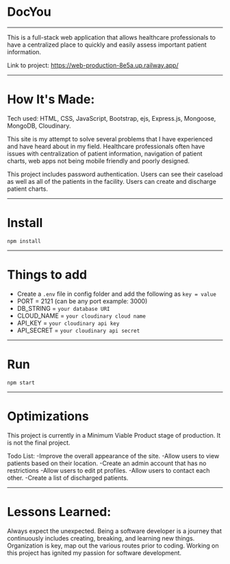 
# DocYou

---

This is a full-stack web application that allows healthcare professionals to have a centralized place to quickly and easily assess important patient information.

Link to project: https://web-production-8e5a.up.railway.app/

---

# How It's Made:

Tech used: HTML, CSS, JavaScript, Bootstrap, ejs, Express.js, Mongoose, MongoDB, Cloudinary.

This site is my attempt to solve several problems that I have experienced and have heard about in my field. Healthcare professionals often have issues with centralization of patient information, navigation of patient charts, web apps not being mobile friendly and poorly designed.

This project includes password authentication. Users can see their caseload as well as all of the patients in the facility. Users can create and discharge patient charts.

---

# Install

`npm install`

---

# Things to add

- Create a `.env` file in config folder and add the following as `key = value`
- PORT = 2121 (can be any port example: 3000)
- DB_STRING = `your database URI`
- CLOUD_NAME = `your cloudinary cloud name`
- API_KEY = `your cloudinary api key`
- API_SECRET = `your cloudinary api secret`

---

# Run

`npm start`

---

# Optimizations

This project is currently in a Minimum Viable Product stage of production. It is not the final project.

Todo List:
-Improve the overall appearance of the site.
-Allow users to view patients based on their location.
-Create an admin account that has no restrictions
-Allow users to edit pt profiles.
-Allow users to contact each other.
-Create a list of discharged patients.

---

# Lessons Learned:

Always expect the unexpected. Being a software developer is a journey that continuously includes creating, breaking, and learning new things.
Organization is key, map out the various routes prior to coding.
Working on this project has ignited my passion for software development.



